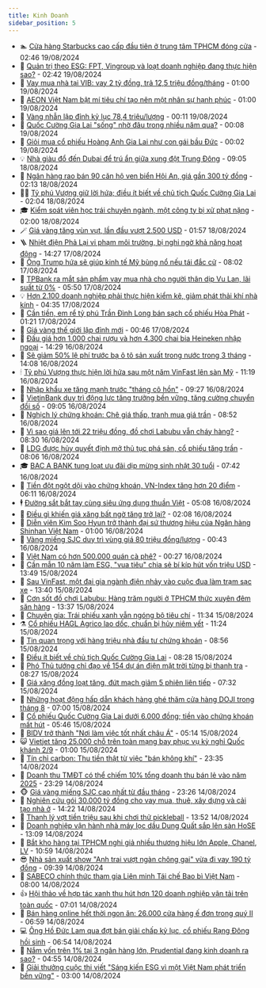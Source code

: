 ```yaml
---
title: Kinh Doanh
sidebar_position: 5
---
```


<!-- dantri-kinh-doanh:START -->
- 🏊 [Cửa hàng Starbucks cao cấp đầu tiên ở trung tâm TPHCM đóng cửa](https://dantri.com.vn/kinh-doanh/cua-hang-starbucks-cao-cap-dau-tien-o-trung-tam-tphcm-dong-cua-20240819085442652.htm) - 02:46 19/08/2024
- 🦆 [Quản trị theo ESG: FPT, Vingroup và loạt doanh nghiệp đang thực hiện sao?](https://dantri.com.vn/kinh-doanh/quan-tri-theo-esg-fpt-vingroup-va-loat-doanh-nghiep-dang-thuc-hien-sao-20240816004922035.htm) - 02:42 19/08/2024
- 🦄 [Vay mua nhà tại VIB: vay 2 tỷ đồng, trả 12,5 triệu đồng/tháng](https://dantri.com.vn/kinh-doanh/vay-mua-nha-tai-vib-vay-2-ty-dong-tra-125-trieu-dongthang-20240818213954421.htm) - 01:00 19/08/2024
- 🌝 [AEON Việt Nam bật mí tiêu chí tạo nên một nhân sự hạnh phúc](https://dantri.com.vn/kinh-doanh/aeon-viet-nam-bat-mi-tieu-chi-tao-nen-mot-nhan-su-hanh-phuc-20240816234334179.htm) - 01:00 19/08/2024
- 💃 [Vàng nhẫn lập đỉnh kỷ lục 78,4 triệu/lượng](https://dantri.com.vn/kinh-doanh/vang-nhan-lap-dinh-ky-luc-784-trieuluong-20240819070451153.htm) - 00:11 19/08/2024
- 🦏 [Quốc Cường Gia Lai &quot;sống&quot; nhờ đâu trong nhiều năm qua?](https://dantri.com.vn/kinh-doanh/quoc-cuong-gia-lai-song-nho-dau-trong-nhieu-nam-qua-20240815162341490.htm) - 00:08 19/08/2024
- 🦩 [Giỏi mua cổ phiếu Hoàng Anh Gia Lai như con gái bầu Đức](https://dantri.com.vn/kinh-doanh/gioi-mua-co-phieu-hoang-anh-gia-lai-nhu-con-gai-bau-duc-20240819063037301.htm) - 00:02 19/08/2024
- 💡 [Nhà giàu đổ đến Dubai để trú ẩn giữa xung đột Trung Đông](https://dantri.com.vn/kinh-doanh/nha-giau-do-den-dubai-de-tru-an-giua-xung-dot-trung-dong-20240818002843670.htm) - 09:05 18/08/2024
- 🌊 [Ngân hàng rao bán 90 căn hộ ven biển Hội An, giá gần 300 tỷ đồng](https://dantri.com.vn/kinh-doanh/ngan-hang-rao-ban-90-can-ho-ven-bien-hoi-an-gia-gan-300-ty-dong-20240817223448592.htm) - 02:13 18/08/2024
- 🧑‍💻 [Tỷ phú Vượng giữ lời hứa; điều ít biết về chủ tịch Quốc Cường Gia Lai](https://dantri.com.vn/kinh-doanh/ty-phu-vuong-giu-loi-hua-dieu-it-biet-ve-chu-tich-quoc-cuong-gia-lai-20240817230056910.htm) - 02:04 18/08/2024
- 🎓 [Kiểm soát viên học trái chuyên ngành, một công ty bị xử phạt nặng](https://dantri.com.vn/kinh-doanh/kiem-soat-vien-hoc-trai-chuyen-nganh-mot-cong-ty-bi-xu-phat-nang-20240817160751937.htm) - 02:00 18/08/2024
- 🪄 [Giá vàng tăng vùn vụt, lần đầu vượt 2.500 USD](https://dantri.com.vn/kinh-doanh/gia-vang-tang-vun-vut-lan-dau-vuot-2500-usd-20240817222018482.htm) - 01:57 18/08/2024
- 🪜 [Nhiệt điện Phả Lại vi phạm môi trường, bị nghi ngờ khả năng hoạt động](https://dantri.com.vn/kinh-doanh/nhiet-dien-pha-lai-vi-pham-moi-truong-bi-nghi-ngo-kha-nang-hoat-dong-20240817161417715.htm) - 14:27 17/08/2024
- 🦄 [Ông Trump hứa sẽ giúp kinh tế Mỹ bùng nổ nếu tái đắc cử](https://dantri.com.vn/kinh-doanh/ong-trump-hua-se-giup-kinh-te-my-bung-no-neu-tai-dac-cu-20240817105120013.htm) - 08:02 17/08/2024
- 💯 [TPBank ra mắt sản phẩm vay mua nhà cho người thân dịp Vu Lan, lãi suất từ 0%](https://dantri.com.vn/kinh-doanh/tpbank-ra-mat-san-pham-vay-mua-nha-cho-nguoi-than-dip-vu-lan-lai-suat-tu-0-20240817124443740.htm) - 05:50 17/08/2024
- 💡 [Hơn 2.100 doanh nghiệp phải thực hiện kiểm kê, giảm phát thải khí nhà kính](https://dantri.com.vn/kinh-doanh/hon-2100-doanh-nghiep-phai-thuc-hien-kiem-ke-giam-phat-thai-khi-nha-kinh-20240817011319005.htm) - 04:35 17/08/2024
- 🧰 [Cần tiền, em rể tỷ phú Trần Đình Long bán sạch cổ phiếu Hòa Phát](https://dantri.com.vn/kinh-doanh/can-tien-em-re-ty-phu-tran-dinh-long-ban-sach-co-phieu-hoa-phat-20240817080724792.htm) - 01:21 17/08/2024
- 🎊 [Giá vàng thế giới lập đỉnh mới](https://dantri.com.vn/kinh-doanh/gia-vang-the-gioi-lap-dinh-moi-20240816213622814.htm) - 00:46 17/08/2024
- 🔭 [Đấu giá hơn 1.000 chai rượu và hơn 4.300 chai bia Heineken nhập ngoại](https://dantri.com.vn/kinh-doanh/dau-gia-hon-1000-chai-ruou-va-hon-4300-chai-bia-heineken-nhap-ngoai-20240816181617555.htm) - 14:29 16/08/2024
- 💼 [Sẽ giảm 50% lệ phí trước bạ ô tô sản xuất trong nước trong 3 tháng](https://dantri.com.vn/kinh-doanh/se-giam-50-le-phi-truoc-ba-o-to-san-xuat-trong-nuoc-trong-3-thang-20240816202126357.htm) - 14:08 16/08/2024
- 🕯 [Tỷ phú Vượng thực hiện lời hứa sau một năm VinFast lên sàn Mỹ](https://dantri.com.vn/kinh-doanh/ty-phu-vuong-thuc-hien-loi-hua-sau-mot-nam-vinfast-len-san-my-20240816180301189.htm) - 11:19 16/08/2024
- 🫣 [Nhập khẩu xe tăng mạnh trước &quot;tháng cô hồn&quot;](https://dantri.com.vn/kinh-doanh/nhap-khau-xe-tang-manh-truoc-thang-co-hon-20240816161224280.htm) - 09:27 16/08/2024
- 🤠 [VietinBank duy trì động lực tăng trưởng bền vững, tăng cường chuyển đổi số](https://dantri.com.vn/kinh-doanh/vietinbank-duy-tri-dong-luc-tang-truong-ben-vung-tang-cuong-chuyen-doi-so-20240816155231312.htm) - 09:05 16/08/2024
- 🌈 [Nghịch lý chứng khoán: Chê giá thấp, tranh mua giá trần](https://dantri.com.vn/kinh-doanh/nghich-ly-chung-khoan-che-gia-thap-tranh-mua-gia-tran-20240816154555016.htm) - 08:52 16/08/2024
- 🦅 [Vì sao giá lên tới 22 triệu đồng, đồ chơi Labubu vẫn cháy hàng?](https://dantri.com.vn/kinh-doanh/vi-sao-gia-len-toi-22-trieu-dong-do-choi-labubu-van-chay-hang-20240816014109315.htm) - 08:30 16/08/2024
- 🌁 [LDG được hủy quyết định mở thủ tục phá sản, cổ phiếu tăng trần](https://dantri.com.vn/kinh-doanh/ldg-duoc-huy-quyet-dinh-mo-thu-tuc-pha-san-co-phieu-tang-tran-20240816145008166.htm) - 08:06 16/08/2024
- 🎓 [BAC A BANK tung loạt ưu đãi dịp mừng sinh nhật 30 tuổi](https://dantri.com.vn/kinh-doanh/bac-a-bank-tung-loat-uu-dai-dip-mung-sinh-nhat-30-tuoi-20240816143214037.htm) - 07:42 16/08/2024
- 📝 [Tiền đột ngột dội vào chứng khoán, VN-Index tăng hơn 20 điểm](https://dantri.com.vn/kinh-doanh/tien-dot-ngot-doi-vao-chung-khoan-vn-index-tang-hon-20-diem-20240816130850925.htm) - 06:11 16/08/2024
- 🕴 [Đường sắt bắt tay cùng siêu ứng dụng thuần Việt](https://dantri.com.vn/kinh-doanh/duong-sat-bat-tay-cung-sieu-ung-dung-thuan-viet-20240816120746536.htm) - 05:08 16/08/2024
- 🧰 [Điều gì khiến giá xăng bất ngờ tăng trở lại?](https://dantri.com.vn/kinh-doanh/dieu-gi-khien-gia-xang-bat-ngo-tang-tro-lai-20240816015305945.htm) - 02:08 16/08/2024
- 🤖 [Diễn viên Kim Soo Hyun trở thành đại sứ thương hiệu của Ngân hàng Shinhan Việt Nam](https://dantri.com.vn/kinh-doanh/dien-vien-kim-soo-hyun-tro-thanh-dai-su-thuong-hieu-cua-ngan-hang-shinhan-viet-nam-20240816072547341.htm) - 01:00 16/08/2024
- 🤠 [Vàng miếng SJC duy trì vùng giá 80 triệu đồng/lượng](https://dantri.com.vn/kinh-doanh/vang-mieng-sjc-duy-tri-vung-gia-80-trieu-dongluong-20240815233854000.htm) - 00:43 16/08/2024
- 🌮 [Việt Nam có hơn 500.000 quán cà phê?](https://dantri.com.vn/kinh-doanh/viet-nam-co-hon-500000-quan-ca-phe-20240815233500946.htm) - 00:27 16/08/2024
- 🦄 [Cần mẫn 10 năm làm ESG, &quot;vua tiêu&quot; chia sẻ bí kíp hút vốn triệu USD](https://dantri.com.vn/kinh-doanh/can-man-10-nam-lam-esg-vua-tieu-chia-se-bi-kip-hut-von-trieu-usd-20240815174743280.htm) - 13:49 15/08/2024
- 👺 [Sau VinFast, một đại gia ngành điện nhảy vào cuộc đua làm trạm sạc xe](https://dantri.com.vn/kinh-doanh/sau-vinfast-mot-dai-gia-nganh-dien-nhay-vao-cuoc-dua-lam-tram-sac-xe-20240815175511807.htm) - 13:40 15/08/2024
- 🤗 [Cơn sốt đồ chơi Labubu: Hàng trăm người ở TPHCM thức xuyên đêm săn hàng](https://dantri.com.vn/kinh-doanh/con-sot-do-choi-labubu-hang-tram-nguoi-o-tphcm-thuc-xuyen-dem-san-hang-20240815183816071.htm) - 13:37 15/08/2024
- 💪 [Chuyên gia: Trái phiếu xanh vẫn ngóng bộ tiêu chí](https://dantri.com.vn/kinh-doanh/chuyen-gia-trai-phieu-xanh-van-ngong-bo-tieu-chi-20240815172733724.htm) - 11:34 15/08/2024
- ⚗️ [Cổ phiếu HAGL Agrico lao dốc, chuẩn bị hủy niêm yết](https://dantri.com.vn/kinh-doanh/co-phieu-hagl-agrico-lao-doc-chuan-bi-huy-niem-yet-20240815171743229.htm) - 11:24 15/08/2024
- 🧠 [Tin quan trọng với hàng triệu nhà đầu tư chứng khoán](https://dantri.com.vn/kinh-doanh/tin-quan-trong-voi-hang-trieu-nha-dau-tu-chung-khoan-20240815131647126.htm) - 08:56 15/08/2024
- 🗽 [Điều ít biết về chủ tịch Quốc Cường Gia Lai](https://dantri.com.vn/kinh-doanh/dieu-it-biet-ve-chu-tich-quoc-cuong-gia-lai-20240815142133810.htm) - 08:28 15/08/2024
- 🫣 [Phó Thủ tướng chỉ đạo về 154 dự án điện mặt trời từng bị thanh tra](https://dantri.com.vn/kinh-doanh/pho-thu-tuong-chi-dao-ve-154-du-an-dien-mat-troi-tung-bi-thanh-tra-20240815123840440.htm) - 08:27 15/08/2024
- 🫣 [Giá xăng đồng loạt tăng, đứt mạch giảm 5 phiên liên tiếp](https://dantri.com.vn/kinh-doanh/gia-xang-dong-loat-tang-dut-mach-giam-5-phien-lien-tiep-20240815141811954.htm) - 07:32 15/08/2024
- 🫣 [Những hoạt động hấp dẫn khách hàng ghé thăm cửa hàng DOJI trong tháng 8](https://dantri.com.vn/kinh-doanh/nhung-hoat-dong-hap-dan-khach-hang-ghe-tham-cua-hang-doji-trong-thang-8-20240815135531106.htm) - 07:00 15/08/2024
- 💂 [Cổ phiếu Quốc Cường Gia Lai dưới 6.000 đồng; tiền vào chứng khoán mất hút](https://dantri.com.vn/kinh-doanh/co-phieu-quoc-cuong-gia-lai-duoi-6000-dong-tien-vao-chung-khoan-mat-hut-20240815124240949.htm) - 05:46 15/08/2024
- 💫 [BIDV trở thành &quot;Nơi làm việc tốt nhất châu Á&quot;](https://dantri.com.vn/kinh-doanh/bidv-tro-thanh-noi-lam-viec-tot-nhat-chau-a-20240815114715475.htm) - 05:14 15/08/2024
- 😺 [Vietjet tăng 25.000 chỗ trên toàn mạng bay phục vụ kỳ nghỉ Quốc khánh 2/9](https://dantri.com.vn/kinh-doanh/vietjet-tang-25000-cho-tren-toan-mang-bay-phuc-vu-ky-nghi-quoc-khanh-29-20240815074342786.htm) - 01:00 15/08/2024
- 🦆 [Tín chỉ carbon: Thu tiền thật từ việc &quot;bán không khí&quot;](https://dantri.com.vn/kinh-doanh/tin-chi-carbon-thu-tien-that-tu-viec-ban-khong-khi-20240804173542976.htm) - 23:35 14/08/2024
- 👀 [Doanh thu TMĐT có thể chiếm 10% tổng doanh thu bán lẻ vào năm 2025](https://dantri.com.vn/kinh-doanh/doanh-thu-tmdt-co-the-chiem-10-tong-doanh-thu-ban-le-vao-nam-2025-20240814132841928.htm) - 23:29 14/08/2024
- 🐵 [Giá vàng miếng SJC cao nhất từ đầu tháng](https://dantri.com.vn/kinh-doanh/gia-vang-mieng-sjc-cao-nhat-tu-dau-thang-20240815021048449.htm) - 23:26 14/08/2024
- 🤖 [Nghiên cứu gói 30.000 tỷ đồng cho vay mua, thuê, xây dựng và cải tạo nhà ở](https://dantri.com.vn/kinh-doanh/nghien-cuu-goi-30000-ty-dong-cho-vay-mua-thue-xay-dung-va-cai-tao-nha-o-20240814202752684.htm) - 14:22 14/08/2024
- 💂 [Thanh lý vợt tiền triệu sau khi chơi thử pickleball](https://dantri.com.vn/kinh-doanh/thanh-ly-vot-tien-trieu-sau-khi-choi-thu-pickleball-20240814180159469.htm) - 13:52 14/08/2024
- 🦆 [Doanh nghiệp vận hành nhà máy lọc dầu Dung Quất sắp lên sàn HoSE](https://dantri.com.vn/kinh-doanh/doanh-nghiep-van-hanh-nha-may-loc-dau-dung-quat-sap-len-san-hose-20240814160503562.htm) - 13:09 14/08/2024
- 🦅 [Bắt kho hàng tại TPHCM nghi giả nhiều thương hiệu lớn Apple, Chanel, LV](https://dantri.com.vn/kinh-doanh/bat-kho-hang-tai-tphcm-nghi-gia-nhieu-thuong-hieu-lon-apple-chanel-lv-20240814172806646.htm) - 10:59 14/08/2024
- 😎 [Nhà sản xuất show &quot;Anh trai vượt ngàn chông gai&quot; vừa đi vay 190 tỷ đồng](https://dantri.com.vn/kinh-doanh/nha-san-xuat-show-anh-trai-vuot-ngan-chong-gai-vua-di-vay-190-ty-dong-20240814154858664.htm) - 09:39 14/08/2024
- 🐎 [SABECO chính thức tham gia Liên minh Tái chế Bao bì Việt Nam](https://dantri.com.vn/kinh-doanh/sabeco-chinh-thuc-tham-gia-lien-minh-tai-che-bao-bi-viet-nam-20240814142912274.htm) - 08:00 14/08/2024
- 👍 [Hội thảo về hợp tác xanh thu hút hơn 120 doanh nghiệp vận tải trên toàn quốc](https://dantri.com.vn/kinh-doanh/hoi-thao-ve-hop-tac-xanh-thu-hut-hon-120-doanh-nghiep-van-tai-tren-toan-quoc-20240814134637263.htm) - 07:01 14/08/2024
- 🦒 [Bán hàng online hết thời ngon ăn: 26.000 cửa hàng ế đơn trong quý II](https://dantri.com.vn/kinh-doanh/ban-hang-online-het-thoi-ngon-an-26000-cua-hang-e-don-trong-quy-ii-20240814111858694.htm) - 06:59 14/08/2024
- 💻 [Ông Hồ Đức Lam qua đợt bán giải chấp kỷ lục, cổ phiếu Rạng Đông hồi sinh](https://dantri.com.vn/kinh-doanh/ong-ho-duc-lam-qua-dot-ban-giai-chap-ky-luc-co-phieu-rang-dong-hoi-sinh-20240814133552650.htm) - 06:54 14/08/2024
- 👺 [Nắm vốn trên 1% tại 3 ngân hàng lớn, Prudential đang kinh doanh ra sao?](https://dantri.com.vn/kinh-doanh/nam-von-tren-1-tai-3-ngan-hang-lon-prudential-dang-kinh-doanh-ra-sao-20240814080126285.htm) - 04:55 14/08/2024
- 🧐 [Giải thưởng cuộc thi viết &quot;Sáng kiến ESG vì một Việt Nam phát triển bền vững&quot;](https://dantri.com.vn/kinh-doanh/giai-thuong-cuoc-thi-viet-sang-kien-esg-vi-mot-viet-nam-phat-trien-ben-vung-20240724125835763.htm) - 03:00 14/08/2024<!-- dantri-kinh-doanh:END -->
